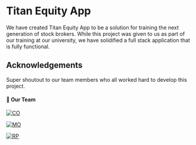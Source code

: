 # Titan Equity App

We have created Titan Equity App to be a solution for training the next generation of stock brokers.
While this project was given to us as part of our training at our university, we have solidified a full stack application that is fully functional.

## Acknowledgements

Super shoutout to our team members who all worked hard to develop this project.
#### 🔗 Our Team
[![CO](https://avatars1.githubusercontent.com/u/9919?v=4e)](https://github.com/MistaSmackus)

[![MO](https://avatars1.githubusercontent.com/u/9919?v=4e)](https://github.com/marscodeshere)

[![RP](https://avatars1.githubusercontent.com/u/9919?v=4e)](https://github.com/Emergency-Total-470)
